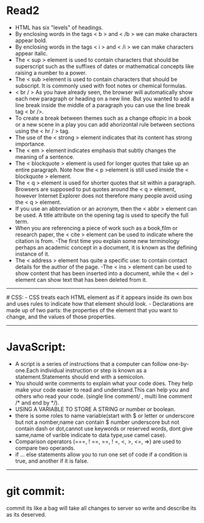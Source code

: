 # Read2
- HTML has six "levels" of headings.
- By enclosing words in the tags < b > and < /b > we can make characters appear bold.
- By enclosing words in the tags < i > and < /i > we can make characters appear italic.
- The < sup > element is used to contain characters that should be superscript such as the suffixes of dates or mathematical concepts like raising a number to a power.
- The < sub >element is used to contain characters that should be subscript. It is commonly used with foot notes or chemical formulas.
- < br / > As you have already seen, the browser will automatically show each new paragraph or heading on a new line. But you wanted to add a line break inside the middle of a paragraph you can use the line break tag < br />.
- To create a break between themes such as a change oftopic in a book or a new scene in a play you can add ahorizontal rule between sections using the < hr / > tag.
- The use of the < strong > element indicates that its
content has strong importance.
- The < em >  element indicates emphasis that subtly changes the meaning of a sentence.
- The < blockquote > element is used for longer quotes that take up an entire paragraph. Note how the  < p >element is still used inside the < blockquote > element.
- The < q >  element is used for shorter quotes that sit within a paragraph. Browsers are supposed to put quotes around the < q > element, however Internet Explorer does not therefore many people avoid using the < q > element.
- If you use an abbreviation or an acronym, then the < abbr > element can be used. A title attribute on the opening tag is used to specify the full term.
- When you are referencing a piece of work such as a book,film or research paper, the < cite > element can be used to indicate where the citation is from.
-The first time you explain some new terminology  perhaps an academic concept  in a document, it is
known as the defining instance of it.
- The < address > element has quite a specific use: to contain contact details for the author of the page.
-The < ins > element can be used to show content that has been inserted into a document, while the < del > element can show text that has been deleted from it.
<hr />
# CSS:
- CSS treats each HTML element as if it appears inside its own box and uses rules to indicate how that element should look.
- Declarations are made up of two parts: the properties of the element that you want to change, and the values of those properties.
<hr />

 # JavaScript:
- A script is a series of instructions that a computer can follow one-by-one.Each individual instruction or step is known as a statement.Statements should end with a semicolon.
- You should write comments to explain what your code does. They help make your code easier to read and understand.This can help you and others who read your code. (single line comment/ , multi line comment /* and end by */).
- USING A VARIABLE TO STORE A STRING or number or boolean.
- there is some roles to name variable(start with $ or letter or underscore but not a nomber,name can contain $ number underscore but not contain dash or dot,cannot use keywords or reserved words, dont give same,name of varible indicate to data type,use camel case).
- Comparison operators (===, ! ==, ==, ! =, <, >, <=, =>) are used to compare two operands.
- if ... else statements allow you to run one set of code if a condition is true, and another if it is false.

<hr />

# git commit:
 commit its like a bag will take all changes to server so write and describe its as its deserved.
